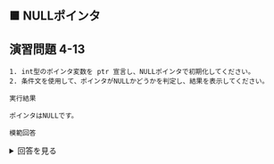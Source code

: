 ## ■ NULLポインタ

## 演習問題 4-13

```
1. int型のポインタ変数を ptr 宣言し、NULLポインタで初期化してください。
2. 条件文を使用して、ポインタがNULLかどうかを判定し、結果を表示してください。
```

`実行結果`

```
ポインタはNULLです。
```

`模範回答`
<details>
<summary>回答を見る</summary>

```c
#include <stdio.h>

main()
{
    int* ptr = NULL;

    if (ptr == NULL) {
        printf("ポインタはNULLです。\n");
    } else {
        printf("ポインタはNULLではありません。\n");
    }
}
```
</details>